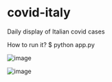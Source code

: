 # covid-italy
Daily display of Italian covid cases

How to run it?
$ python app.py

![image](https://user-images.githubusercontent.com/47610074/123278911-aaaec580-d507-11eb-8098-bcfce6a54b38.png)

![image](https://user-images.githubusercontent.com/47610074/123278957-b4d0c400-d507-11eb-8785-81acb6856001.png)
